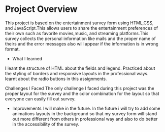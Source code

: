 # Project Overview

This project is based on the entertainment  survey form using HTML,CSS, and JavaScript.This allows users to share the entertainment preferences of their own such as favorite movies,music, and streaming platforms.This survey collects the personal information like mails and the proper name of theirs and the error messages also will appear if the information is in wrong format.

- What I learned

I leant the structure of HTML  about the fields and legend.
Practiced about the styling of borders and responsive layouts in the professional ways.
learnt about the radio buttons in this assignments.

Challenges I Faced
The only challenge I faced during this project was the proper layout for the survey and the color combination for the layout so that everyone can easily fill out survey.

- Improvements I will make in the future.
In the future i will try to add some animations layouts in the background so that my survey form will stand out more different from others in professional  way and also to do better in  the accessibility of the survey.
